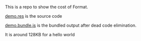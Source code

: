 

This is a repo to show the cost of Format.

[demo.res](./src/demo.res) is the source code

[demo.bundle.js](./src/demo.bundle.js) is the bundled output after dead code elimination.

It is around 128KB for a hello world